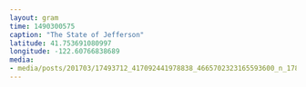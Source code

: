 ```yaml
---
layout: gram
time: 1490300575
caption: "The State of Jefferson"
latitude: 41.753691080997
longitude: -122.60766838689
media:
- media/posts/201703/17493712_417092441978838_4665702323165593600_n_17851972312161647.jpg
---
```

